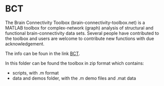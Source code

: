 # BCT

The Brain Connectivity Toolbox (brain-connectivity-toolbox.net) is a MATLAB toolbox for 
complex-network (graph) analysis of structural and functional brain-connectivity data sets. 
Several people have contributed to the toolbox and users are welcome to contribute new functions with 
due acknowledgement.

The info can be foun in the link [BCT](https://sites.google.com/site/bctnet/home?authuser=0).

In this folder can be found the toolbox in zip format which contains:
- scripts, with .m format
- data and demos folder, with the .m demo files and .mat data
